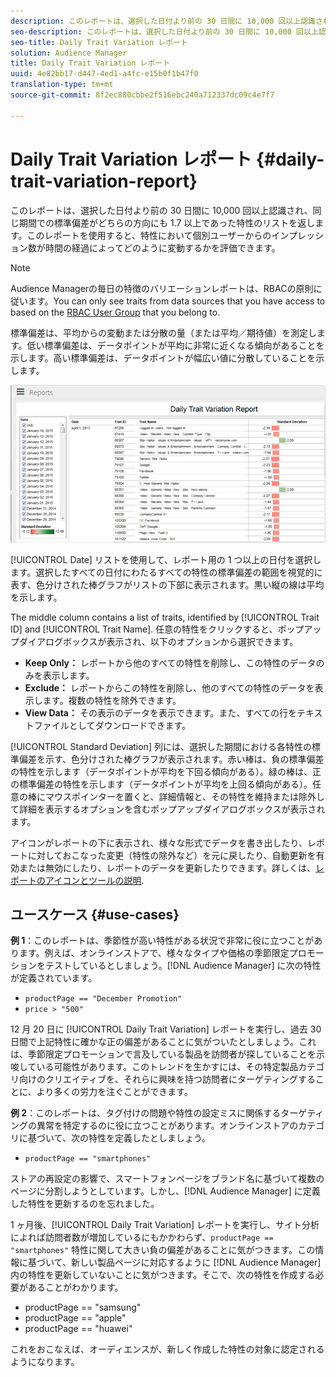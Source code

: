 ```yaml
---
description: このレポートは、選択した日付より前の 30 日間に 10,000 回以上認識され、同じ期間での標準偏差がどちらの方向にも 1.7 以上であった特性のリストを返します。このレポートを使用すると、特性において個別ユーザーからのインプレッション数が時間の経過によってどのように変動するかを評価できます。
seo-description: このレポートは、選択した日付より前の 30 日間に 10,000 回以上認識され、同じ期間での標準偏差がどちらの方向にも 1.7 以上であった特性のリストを返します。このレポートを使用すると、特性において個別ユーザーからのインプレッション数が時間の経過によってどのように変動するかを評価できます。
seo-title: Daily Trait Variation レポート
solution: Audience Manager
title: Daily Trait Variation レポート
uuid: 4e82bb17-d447-4ed1-a4fc-e15b0f1b47f0
translation-type: tm+mt
source-git-commit: 8f2ec880cbbe2f516ebc240a712337dc09c4e7f7

---
```



# Daily Trait Variation レポート {#daily-trait-variation-report}

このレポートは、選択した日付より前の 30 日間に 10,000 回以上認識され、同じ期間での標準偏差がどちらの方向にも 1.7 以上であった特性のリストを返します。このレポートを使用すると、特性において個別ユーザーからのインプレッション数が時間の経過によってどのように変動するかを評価できます。

>[!NOTE]
>
>Audience Managerの毎日の特徴のバリエーションレポートは、RBACの原則に従います。You can only see traits from data sources that you have access to based on the [RBAC User Group](/help/using/features/administration/administration-overview.md) that you belong to.

標準偏差は、平均からの変動または分散の量（または平均／期待値）を測定します。低い標準偏差は、データポイントが平均に非常に近くなる傾向があることを示します。高い標準偏差は、データポイントが幅広い値に分散していることを示します。

![](assets/daily_trait_variation.png)

[!UICONTROL Date] リストを使用して、レポート用の 1 つ以上の日付を選択します。選択したすべての日付にわたるすべての特性の標準偏差の範囲を視覚的に表す、色分けされた棒グラフがリストの下部に表示されます。黒い縦の線は平均を示します。

The middle column contains a list of traits, identified by [!UICONTROL Trait ID] and [!UICONTROL Trait Name]. 任意の特性をクリックすると、ポップアップダイアログボックスが表示され、以下のオプションから選択できます。

* **Keep Only：** レポートから他のすべての特性を削除し、この特性のデータのみを表示します。
* **Exclude：** レポートからこの特性を削除し、他のすべての特性のデータを表示します。複数の特性を除外できます。
* **View Data：** その表示のデータを表示できます。また、すべての行をテキストファイルとしてダウンロードできます。

[!UICONTROL Standard Deviation] 列には、選択した期間における各特性の標準偏差を示す、色分けされた棒グラフが表示されます。赤い棒は、負の標準偏差の特性を示します（データポイントが平均を下回る傾向がある）。緑の棒は、正の標準偏差の特性を示します（データポイントが平均を上回る傾向がある）。任意の棒にマウスポインターを置くと、詳細情報と、その特性を維持または除外して詳細を表示するオプションを含むポップアップダイアログボックスが表示されます。

アイコンがレポートの下に表示され、様々な形式でデータを書き出したり、レポートに対しておこなった変更（特性の除外など）を元に戻したり、自動更新を有効または無効にしたり、レポートのデータを更新したりできます。詳しくは、[レポートのアイコンとツールの説明](../../reporting/dynamic-reports/interactive-report-technology.md#icons-tools-explained).

## ユースケース {#use-cases}

**例 1**：このレポートは、季節性が高い特性がある状況で非常に役に立つことがあります。例えば、オンラインストアで、様々なタイプや価格の季節限定プロモーションをテストしているとしましょう。[!DNL Audience Manager] に次の特性が定義されています。

* `productPage == "December Promotion"`
* `price > "500"`

12 月 20 日に [!UICONTROL Daily Trait Variation] レポートを実行し、過去 30 日間で上記特性に確かな正の偏差があることに気がついたとしましょう。これは、季節限定プロモーションで言及している製品を訪問者が探していることを示唆している可能性があります。このトレンドを生かすには、その特定製品カテゴリ向けのクリエイティブを、それらに興味を持つ訪問者にターゲティングすることに、より多くの労力を注ぐことができます。

**例 2**：このレポートは、タグ付けの問題や特性の設定ミスに関係するターゲティングの異常を特定するのに役に立つことがあります。オンラインストアのカテゴリに基づいて、次の特性を定義したとしましょう。

* `productPage == "smartphones"`

ストアの再設定の影響で、スマートフォンページをブランド名に基づいて複数のページに分割しようとしています。しかし、[!DNL Audience Manager] に定義した特性を更新するのを忘れました。

1 ヶ月後、[!UICONTROL Daily Trait Variation] レポートを実行し、サイト分析によれば訪問者数が増加しているにもかかわらず、`productPage == "smartphones"` 特性に関して大きい負の偏差があることに気がつきます。この情報に基づいて、新しい製品ページに対応するように [!DNL Audience Manager] 内の特性を更新していないことに気がつきます。そこで、次の特性を作成する必要があることがわかります。

* productPage == &quot;samsung&quot;
* productPage == &quot;apple&quot;
* productPage == &quot;huawei&quot;

これをおこなえば、オーディエンスが、新しく作成した特性の対象に認定されるようになります。

